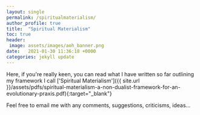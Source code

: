 ```yaml
---
layout: single
permalink: /spiritualmaterialism/
author_profile: true
title:  "Spiritual Materialism"
toc: true
header: 
 image: assets/images/aoh_banner.png
date:   2021-01-30 11:36:18 +0000
categories: jekyll update
---
```

Here, if you're really keen, you can read what I have written so far outlining my framework I call ['Spiritual Materialism']({{ site.url }}/assets/pdfs/spiritual-materialism-a-non-dualist-framework-for-an-evolutionary-praxis.pdf){:target="_blank"}

Feel free to email me with any comments, suggestions, criticisms, ideas...
